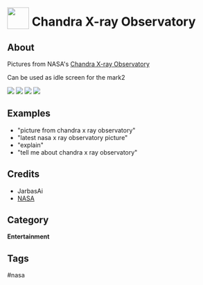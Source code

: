 # <img src='./icon.png' width='50' height='50' style='vertical-align:bottom'/> Chandra X-ray Observatory


## About

Pictures from NASA's [Chandra X-ray Observatory](https://www.nasa.gov/mission_pages/chandra/main/index.html)
  
Can be used as idle screen for the mark2

![](gui.png)
![](gui0.png)
![](gui1.png)
![](gui2.png)

## Examples
* "picture from chandra x ray observatory"
* "latest nasa x ray observatory picture"
* "explain"
* "tell me about chandra x ray observatory"


## Credits
- JarbasAi
- [NASA](https://www.nasa.gov/mission_pages/chandra/main/index.html)

## Category
**Entertainment**

## Tags
#nasa
